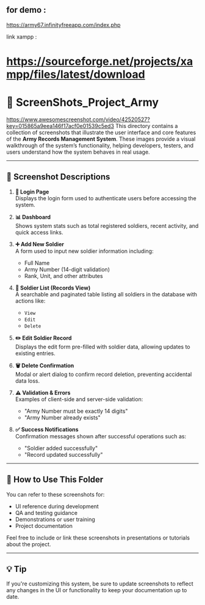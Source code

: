 ## for demo :
https://army67.infinityfreeapp.com/index.php

link xampp :
# https://sourceforge.net/projects/xampp/files/latest/download

# 📁 ScreenShots_Project_Army
https://www.awesomescreenshot.com/video/42520527?key=015865a9eea146f17acf0e01539c5ed3
This directory contains a collection of screenshots that illustrate the user interface and core features of the **Army Records Management System**. These images provide a visual walkthrough of the system’s functionality, helping developers, testers, and users understand how the system behaves in real usage.

---

## 📸 Screenshot Descriptions

1. **🔐 Login Page**  
   Displays the login form used to authenticate users before accessing the system.

2. **📊 Dashboard**  
   Shows system stats such as total registered soldiers, recent activity, and quick access links.

3. **➕ Add New Soldier**  
   A form used to input new soldier information including:
   - Full Name  
   - Army Number (14-digit validation)  
   - Rank, Unit, and other attributes

4. **📄 Soldier List (Records View)**  
   A searchable and paginated table listing all soldiers in the database with actions like:
   - `View`
   - `Edit`
   - `Delete`

5. **✏️ Edit Soldier Record**  
   Displays the edit form pre-filled with soldier data, allowing updates to existing entries.

6. **🗑️ Delete Confirmation**  
   Modal or alert dialog to confirm record deletion, preventing accidental data loss.

7. **⚠️ Validation & Errors**  
   Examples of client-side and server-side validation:
   - "Army Number must be exactly 14 digits"
   - "Army Number already exists"

8. **✅ Success Notifications**  
   Confirmation messages shown after successful operations such as:
   - "Soldier added successfully"
   - "Record updated successfully"

---

## 📂 How to Use This Folder

You can refer to these screenshots for:
- UI reference during development
- QA and testing guidance
- Demonstrations or user training
- Project documentation

Feel free to include or link these screenshots in presentations or tutorials about the project.

---

## 💡 Tip

If you're customizing this system, be sure to update screenshots to reflect any changes in the UI or functionality to keep your documentation up to date.

